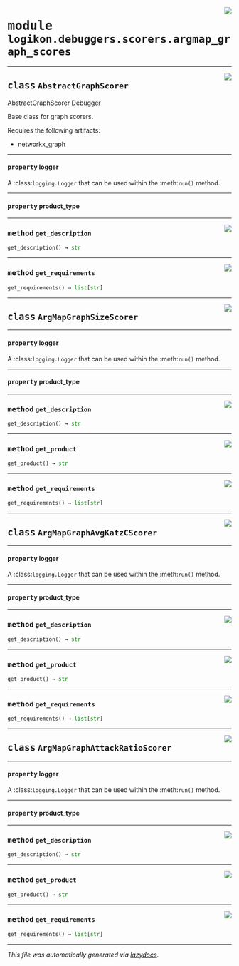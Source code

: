 <!-- markdownlint-disable -->

<a href="https://github.com/logikon-ai/logikon/blob/main/src/logikon/debuggers/scorers/argmap_graph_scores.py#L0"><img align="right" style="float:right;" src="https://img.shields.io/badge/-source-cccccc?style=flat-square"></a>

# <kbd>module</kbd> `logikon.debuggers.scorers.argmap_graph_scores`






---

<a href="https://github.com/logikon-ai/logikon/blob/main/src/logikon/debuggers/scorers/argmap_graph_scores.py#L13"><img align="right" style="float:right;" src="https://img.shields.io/badge/-source-cccccc?style=flat-square"></a>

## <kbd>class</kbd> `AbstractGraphScorer`
AbstractGraphScorer Debugger 

Base class for graph scorers. 

Requires the following artifacts: 
- networkx_graph 


---

#### <kbd>property</kbd> logger

A :class:`logging.Logger` that can be used within the :meth:`run()` method. 

---

#### <kbd>property</kbd> product_type







---

<a href="https://github.com/logikon-ai/logikon/blob/main/src/logikon/debuggers/scorers/argmap_graph_scores.py#L28"><img align="right" style="float:right;" src="https://img.shields.io/badge/-source-cccccc?style=flat-square"></a>

### <kbd>method</kbd> `get_description`

```python
get_description() → str
```





---

<a href="https://github.com/logikon-ai/logikon/blob/main/src/logikon/debuggers/scorers/argmap_graph_scores.py#L24"><img align="right" style="float:right;" src="https://img.shields.io/badge/-source-cccccc?style=flat-square"></a>

### <kbd>method</kbd> `get_requirements`

```python
get_requirements() → list[str]
```






---

<a href="https://github.com/logikon-ai/logikon/blob/main/src/logikon/debuggers/scorers/argmap_graph_scores.py#L61"><img align="right" style="float:right;" src="https://img.shields.io/badge/-source-cccccc?style=flat-square"></a>

## <kbd>class</kbd> `ArgMapGraphSizeScorer`





---

#### <kbd>property</kbd> logger

A :class:`logging.Logger` that can be used within the :meth:`run()` method. 

---

#### <kbd>property</kbd> product_type







---

<a href="https://github.com/logikon-ai/logikon/blob/main/src/logikon/debuggers/scorers/argmap_graph_scores.py#L69"><img align="right" style="float:right;" src="https://img.shields.io/badge/-source-cccccc?style=flat-square"></a>

### <kbd>method</kbd> `get_description`

```python
get_description() → str
```





---

<a href="https://github.com/logikon-ai/logikon/blob/main/src/logikon/debuggers/scorers/argmap_graph_scores.py#L65"><img align="right" style="float:right;" src="https://img.shields.io/badge/-source-cccccc?style=flat-square"></a>

### <kbd>method</kbd> `get_product`

```python
get_product() → str
```





---

<a href="https://github.com/logikon-ai/logikon/blob/main/src/logikon/debuggers/scorers/argmap_graph_scores.py#L24"><img align="right" style="float:right;" src="https://img.shields.io/badge/-source-cccccc?style=flat-square"></a>

### <kbd>method</kbd> `get_requirements`

```python
get_requirements() → list[str]
```






---

<a href="https://github.com/logikon-ai/logikon/blob/main/src/logikon/debuggers/scorers/argmap_graph_scores.py#L77"><img align="right" style="float:right;" src="https://img.shields.io/badge/-source-cccccc?style=flat-square"></a>

## <kbd>class</kbd> `ArgMapGraphAvgKatzCScorer`





---

#### <kbd>property</kbd> logger

A :class:`logging.Logger` that can be used within the :meth:`run()` method. 

---

#### <kbd>property</kbd> product_type







---

<a href="https://github.com/logikon-ai/logikon/blob/main/src/logikon/debuggers/scorers/argmap_graph_scores.py#L85"><img align="right" style="float:right;" src="https://img.shields.io/badge/-source-cccccc?style=flat-square"></a>

### <kbd>method</kbd> `get_description`

```python
get_description() → str
```





---

<a href="https://github.com/logikon-ai/logikon/blob/main/src/logikon/debuggers/scorers/argmap_graph_scores.py#L81"><img align="right" style="float:right;" src="https://img.shields.io/badge/-source-cccccc?style=flat-square"></a>

### <kbd>method</kbd> `get_product`

```python
get_product() → str
```





---

<a href="https://github.com/logikon-ai/logikon/blob/main/src/logikon/debuggers/scorers/argmap_graph_scores.py#L24"><img align="right" style="float:right;" src="https://img.shields.io/badge/-source-cccccc?style=flat-square"></a>

### <kbd>method</kbd> `get_requirements`

```python
get_requirements() → list[str]
```






---

<a href="https://github.com/logikon-ai/logikon/blob/main/src/logikon/debuggers/scorers/argmap_graph_scores.py#L96"><img align="right" style="float:right;" src="https://img.shields.io/badge/-source-cccccc?style=flat-square"></a>

## <kbd>class</kbd> `ArgMapGraphAttackRatioScorer`





---

#### <kbd>property</kbd> logger

A :class:`logging.Logger` that can be used within the :meth:`run()` method. 

---

#### <kbd>property</kbd> product_type







---

<a href="https://github.com/logikon-ai/logikon/blob/main/src/logikon/debuggers/scorers/argmap_graph_scores.py#L104"><img align="right" style="float:right;" src="https://img.shields.io/badge/-source-cccccc?style=flat-square"></a>

### <kbd>method</kbd> `get_description`

```python
get_description() → str
```





---

<a href="https://github.com/logikon-ai/logikon/blob/main/src/logikon/debuggers/scorers/argmap_graph_scores.py#L100"><img align="right" style="float:right;" src="https://img.shields.io/badge/-source-cccccc?style=flat-square"></a>

### <kbd>method</kbd> `get_product`

```python
get_product() → str
```





---

<a href="https://github.com/logikon-ai/logikon/blob/main/src/logikon/debuggers/scorers/argmap_graph_scores.py#L24"><img align="right" style="float:right;" src="https://img.shields.io/badge/-source-cccccc?style=flat-square"></a>

### <kbd>method</kbd> `get_requirements`

```python
get_requirements() → list[str]
```








---

_This file was automatically generated via [lazydocs](https://github.com/ml-tooling/lazydocs)._

